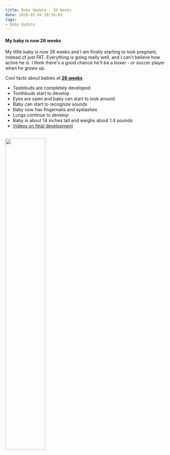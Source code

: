 ```yaml
---
title: Baby Update - 26 Weeks
date: 2020-02-04 10:38:43
tags: 
- Baby Update
---
```


<h4><a id="BabyAt26Weeks">My baby is now 26 weeks</a></h4>
<span> My little baby is now 26 weeks and I am finally starting to look pregnant, instead of just FAT. Everything is going really well, and I can't believe how active he is. I think there's a good chance he'll be a boxer - or soccer player when he grows up.  </span>

Cool facts about babies at <a href="https://www.babycentre.co.uk/26-weeks-pregnant"><strong>26 weeks</strong></a>
<ul>
<li>Tastebuds are completely developed</li>
<li>Toothbuds start to develop</li>
<li>Eyes are open and baby can start to look around</li>
<li>Baby can start to recognize sounds</li>
<li>Baby now has fingernails and eyelashes</li>
<li>Lungs continue to develop</li>
<li>Baby is about 14 inches tall and weighs about 1.4 pounds</li>
<li><a href="https://www.babycentre.co.uk/c25004461/inside-pregnancy-videos">Videos on fetal development</a></li>
</ul>

<br>

<img src="/images/baby_photos/IMG-2079.jpg"  style="width:50%">

<br>
<br>
